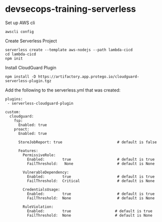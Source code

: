# devsecops-training-serverless

Set up AWS cli

    awscli config

Create Serverless Project

    serverless create --template aws-nodejs --path lambda-cicd
    cd lambda-cicd
    npm init

Install CloudGuard Plugin

    npm install -D https://artifactory.app.protego.io/cloudguard-serverless-plugin.tgz

Add the following to the serverless.yml that was created:

    plugins:
     - serverless-cloudguard-plugin

    custom:
      cloudguard:
        fsp:
          Enabled: true
        proact:
          Enabled: true
           
          StoreJobReport: true                         # default is false
    
          Features:
            PermissiveRole:
              Enabled:        true                     # default is true
              FailThreshold:   None                    # default is None
    
            VulnerableDependency:
              Enabled:        true                     # default is true
              FailThreshold:  Critical                 # default is None
    
            CredentialsUsage:
              Enabled:        true                     # default is true
              FailThreshold:  None                     # default is None
    
            RuleViolation:
              Enabled:        true                    # default is true
              FailThreshold:  None                    # default is None
